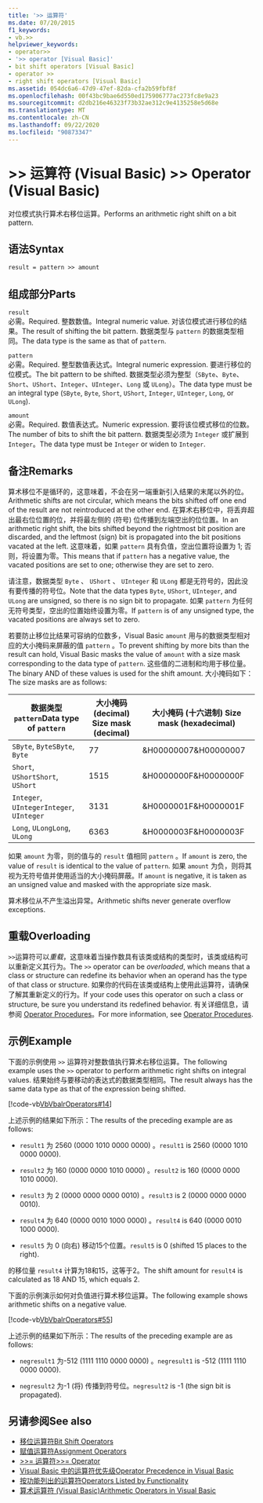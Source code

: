 ```yaml
---
title: '>> 运算符'
ms.date: 07/20/2015
f1_keywords:
- vb.>>
helpviewer_keywords:
- operator>>
- '>> operator [Visual Basic]'
- bit shift operators [Visual Basic]
- operator >>
- right shift operators [Visual Basic]
ms.assetid: 054dc6a6-47d9-47ef-82da-cfa2b59fbf8f
ms.openlocfilehash: 00f43bc9bae6d550ed175906777ac273fc8e9a23
ms.sourcegitcommit: d2db216e46323f73b32ae312c9e4135258e5d68e
ms.translationtype: MT
ms.contentlocale: zh-CN
ms.lasthandoff: 09/22/2020
ms.locfileid: "90873347"
---
```

# <a name="-operator-visual-basic"></a><span data-ttu-id="38a17-102">>> 运算符 (Visual Basic) </span><span class="sxs-lookup"><span data-stu-id="38a17-102">>> Operator (Visual Basic)</span></span>

<span data-ttu-id="38a17-103">对位模式执行算术右移位运算。</span><span class="sxs-lookup"><span data-stu-id="38a17-103">Performs an arithmetic right shift on a bit pattern.</span></span>  
  
## <a name="syntax"></a><span data-ttu-id="38a17-104">语法</span><span class="sxs-lookup"><span data-stu-id="38a17-104">Syntax</span></span>  
  
```vb  
result = pattern >> amount  
```  
  
## <a name="parts"></a><span data-ttu-id="38a17-105">组成部分</span><span class="sxs-lookup"><span data-stu-id="38a17-105">Parts</span></span>  

 `result`  
 <span data-ttu-id="38a17-106">必需。</span><span class="sxs-lookup"><span data-stu-id="38a17-106">Required.</span></span> <span data-ttu-id="38a17-107">整数数值。</span><span class="sxs-lookup"><span data-stu-id="38a17-107">Integral numeric value.</span></span> <span data-ttu-id="38a17-108">对该位模式进行移位的结果。</span><span class="sxs-lookup"><span data-stu-id="38a17-108">The result of shifting the bit pattern.</span></span> <span data-ttu-id="38a17-109">数据类型与 `pattern` 的数据类型相同。</span><span class="sxs-lookup"><span data-stu-id="38a17-109">The data type is the same as that of `pattern`.</span></span>  
  
 `pattern`  
 <span data-ttu-id="38a17-110">必需。</span><span class="sxs-lookup"><span data-stu-id="38a17-110">Required.</span></span> <span data-ttu-id="38a17-111">整型数值表达式。</span><span class="sxs-lookup"><span data-stu-id="38a17-111">Integral numeric expression.</span></span> <span data-ttu-id="38a17-112">要进行移位的位模式。</span><span class="sxs-lookup"><span data-stu-id="38a17-112">The bit pattern to be shifted.</span></span> <span data-ttu-id="38a17-113">数据类型必须为整型（`SByte`、`Byte`、`Short`、`UShort`、`Integer`、`UInteger`、`Long` 或 `ULong`）。</span><span class="sxs-lookup"><span data-stu-id="38a17-113">The data type must be an integral type (`SByte`, `Byte`, `Short`, `UShort`, `Integer`, `UInteger`, `Long`, or `ULong`).</span></span>  
  
 `amount`  
 <span data-ttu-id="38a17-114">必需。</span><span class="sxs-lookup"><span data-stu-id="38a17-114">Required.</span></span> <span data-ttu-id="38a17-115">数值表达式。</span><span class="sxs-lookup"><span data-stu-id="38a17-115">Numeric expression.</span></span> <span data-ttu-id="38a17-116">要将该位模式移位的位数。</span><span class="sxs-lookup"><span data-stu-id="38a17-116">The number of bits to shift the bit pattern.</span></span> <span data-ttu-id="38a17-117">数据类型必须为 `Integer` 或扩展到 `Integer`。</span><span class="sxs-lookup"><span data-stu-id="38a17-117">The data type must be `Integer` or widen to `Integer`.</span></span>  
  
## <a name="remarks"></a><span data-ttu-id="38a17-118">备注</span><span class="sxs-lookup"><span data-stu-id="38a17-118">Remarks</span></span>  

 <span data-ttu-id="38a17-119">算术移位不是循环的，这意味着，不会在另一端重新引入结果的末尾以外的位。</span><span class="sxs-lookup"><span data-stu-id="38a17-119">Arithmetic shifts are not circular, which means the bits shifted off one end of the result are not reintroduced at the other end.</span></span> <span data-ttu-id="38a17-120">在算术右移位中，将丢弃超出最右位位置的位，并将最左侧的 (符号) 位传播到左端空出的位位置。</span><span class="sxs-lookup"><span data-stu-id="38a17-120">In an arithmetic right shift, the bits shifted beyond the rightmost bit position are discarded, and the leftmost (sign) bit is propagated into the bit positions vacated at the left.</span></span> <span data-ttu-id="38a17-121">这意味着，如果 `pattern` 具有负值，空出位置将设置为 1; 否则，将设置为零。</span><span class="sxs-lookup"><span data-stu-id="38a17-121">This means that if `pattern` has a negative value, the vacated positions are set to one; otherwise they are set to zero.</span></span>  
  
 <span data-ttu-id="38a17-122">请注意，数据类型 `Byte` 、 `UShort` 、 `UInteger` 和 `ULong` 都是无符号的，因此没有要传播的符号位。</span><span class="sxs-lookup"><span data-stu-id="38a17-122">Note that the data types `Byte`, `UShort`, `UInteger`, and `ULong` are unsigned, so there is no sign bit to propagate.</span></span> <span data-ttu-id="38a17-123">如果 `pattern` 为任何无符号类型，空出的位置始终设置为零。</span><span class="sxs-lookup"><span data-stu-id="38a17-123">If `pattern` is of any unsigned type, the vacated positions are always set to zero.</span></span>  
  
 <span data-ttu-id="38a17-124">若要防止移位比结果可容纳的位数多，Visual Basic `amount` 用与的数据类型相对应的大小掩码来屏蔽的值 `pattern` 。</span><span class="sxs-lookup"><span data-stu-id="38a17-124">To prevent shifting by more bits than the result can hold, Visual Basic masks the value of `amount` with a size mask corresponding to the data type of `pattern`.</span></span> <span data-ttu-id="38a17-125">这些值的二进制和均用于移位量。</span><span class="sxs-lookup"><span data-stu-id="38a17-125">The binary AND of these values is used for the shift amount.</span></span> <span data-ttu-id="38a17-126">大小掩码如下：</span><span class="sxs-lookup"><span data-stu-id="38a17-126">The size masks are as follows:</span></span>  
  
|<span data-ttu-id="38a17-127">数据类型 `pattern`</span><span class="sxs-lookup"><span data-stu-id="38a17-127">Data type of `pattern`</span></span>|<span data-ttu-id="38a17-128">大小掩码 (decimal) </span><span class="sxs-lookup"><span data-stu-id="38a17-128">Size mask (decimal)</span></span>|<span data-ttu-id="38a17-129">大小掩码 (十六进制) </span><span class="sxs-lookup"><span data-stu-id="38a17-129">Size mask (hexadecimal)</span></span>|  
|----------------------------|---------------------------|-------------------------------|  
|<span data-ttu-id="38a17-130">`SByte`, `Byte`</span><span class="sxs-lookup"><span data-stu-id="38a17-130">`SByte`, `Byte`</span></span>|<span data-ttu-id="38a17-131">7</span><span class="sxs-lookup"><span data-stu-id="38a17-131">7</span></span>|<span data-ttu-id="38a17-132">&H00000007</span><span class="sxs-lookup"><span data-stu-id="38a17-132">&H00000007</span></span>|  
|<span data-ttu-id="38a17-133">`Short`, `UShort`</span><span class="sxs-lookup"><span data-stu-id="38a17-133">`Short`, `UShort`</span></span>|<span data-ttu-id="38a17-134">15</span><span class="sxs-lookup"><span data-stu-id="38a17-134">15</span></span>|<span data-ttu-id="38a17-135">&H0000000F</span><span class="sxs-lookup"><span data-stu-id="38a17-135">&H0000000F</span></span>|  
|<span data-ttu-id="38a17-136">`Integer`, `UInteger`</span><span class="sxs-lookup"><span data-stu-id="38a17-136">`Integer`, `UInteger`</span></span>|<span data-ttu-id="38a17-137">31</span><span class="sxs-lookup"><span data-stu-id="38a17-137">31</span></span>|<span data-ttu-id="38a17-138">&H0000001F</span><span class="sxs-lookup"><span data-stu-id="38a17-138">&H0000001F</span></span>|  
|<span data-ttu-id="38a17-139">`Long`, `ULong`</span><span class="sxs-lookup"><span data-stu-id="38a17-139">`Long`, `ULong`</span></span>|<span data-ttu-id="38a17-140">63</span><span class="sxs-lookup"><span data-stu-id="38a17-140">63</span></span>|<span data-ttu-id="38a17-141">&H0000003F</span><span class="sxs-lookup"><span data-stu-id="38a17-141">&H0000003F</span></span>|  
  
 <span data-ttu-id="38a17-142">如果 `amount` 为零，则的值与的 `result` 值相同 `pattern` 。</span><span class="sxs-lookup"><span data-stu-id="38a17-142">If `amount` is zero, the value of `result` is identical to the value of `pattern`.</span></span> <span data-ttu-id="38a17-143">如果 `amount` 为负，则将其视为无符号值并使用适当的大小掩码屏蔽。</span><span class="sxs-lookup"><span data-stu-id="38a17-143">If `amount` is negative, it is taken as an unsigned value and masked with the appropriate size mask.</span></span>  
  
 <span data-ttu-id="38a17-144">算术移位从不产生溢出异常。</span><span class="sxs-lookup"><span data-stu-id="38a17-144">Arithmetic shifts never generate overflow exceptions.</span></span>  
  
## <a name="overloading"></a><span data-ttu-id="38a17-145">重载</span><span class="sxs-lookup"><span data-stu-id="38a17-145">Overloading</span></span>  

 <span data-ttu-id="38a17-146">`>>`运算符可以*重载*，这意味着当操作数具有该类或结构的类型时，该类或结构可以重新定义其行为。</span><span class="sxs-lookup"><span data-stu-id="38a17-146">The `>>` operator can be *overloaded*, which means that a class or structure can redefine its behavior when an operand has the type of that class or structure.</span></span> <span data-ttu-id="38a17-147">如果你的代码在该类或结构上使用此运算符，请确保了解其重新定义的行为。</span><span class="sxs-lookup"><span data-stu-id="38a17-147">If your code uses this operator on such a class or structure, be sure you understand its redefined behavior.</span></span> <span data-ttu-id="38a17-148">有关详细信息，请参阅 [Operator Procedures](../../programming-guide/language-features/procedures/operator-procedures.md)。</span><span class="sxs-lookup"><span data-stu-id="38a17-148">For more information, see [Operator Procedures](../../programming-guide/language-features/procedures/operator-procedures.md).</span></span>  
  
## <a name="example"></a><span data-ttu-id="38a17-149">示例</span><span class="sxs-lookup"><span data-stu-id="38a17-149">Example</span></span>  

 <span data-ttu-id="38a17-150">下面的示例使用 `>>` 运算符对整数值执行算术右移位运算。</span><span class="sxs-lookup"><span data-stu-id="38a17-150">The following example uses the `>>` operator to perform arithmetic right shifts on integral values.</span></span> <span data-ttu-id="38a17-151">结果始终与要移动的表达式的数据类型相同。</span><span class="sxs-lookup"><span data-stu-id="38a17-151">The result always has the same data type as that of the expression being shifted.</span></span>  
  
 [!code-vb[VbVbalrOperators#14](~/samples/snippets/visualbasic/VS_Snippets_VBCSharp/VbVbalrOperators/VB/Class1.vb#14)]  
  
 <span data-ttu-id="38a17-152">上述示例的结果如下所示：</span><span class="sxs-lookup"><span data-stu-id="38a17-152">The results of the preceding example are as follows:</span></span>  
  
- <span data-ttu-id="38a17-153">`result1` 为 2560 (0000 1010 0000 0000) 。</span><span class="sxs-lookup"><span data-stu-id="38a17-153">`result1` is 2560 (0000 1010 0000 0000).</span></span>  
  
- <span data-ttu-id="38a17-154">`result2` 为 160 (0000 0000 1010 0000) 。</span><span class="sxs-lookup"><span data-stu-id="38a17-154">`result2` is 160 (0000 0000 1010 0000).</span></span>  
  
- <span data-ttu-id="38a17-155">`result3` 为 2 (0000 0000 0000 0010) 。</span><span class="sxs-lookup"><span data-stu-id="38a17-155">`result3` is 2 (0000 0000 0000 0010).</span></span>  
  
- <span data-ttu-id="38a17-156">`result4` 为 640 (0000 0010 1000 0000) 。</span><span class="sxs-lookup"><span data-stu-id="38a17-156">`result4` is 640 (0000 0010 1000 0000).</span></span>  
  
- <span data-ttu-id="38a17-157">`result5` 为 0 (向右) 移动15个位置。</span><span class="sxs-lookup"><span data-stu-id="38a17-157">`result5` is 0 (shifted 15 places to the right).</span></span>  
  
 <span data-ttu-id="38a17-158">的移位量 `result4` 计算为18和15，这等于2。</span><span class="sxs-lookup"><span data-stu-id="38a17-158">The shift amount for `result4` is calculated as 18 AND 15, which equals 2.</span></span>  
  
 <span data-ttu-id="38a17-159">下面的示例演示如何对负值进行算术移位运算。</span><span class="sxs-lookup"><span data-stu-id="38a17-159">The following example shows arithmetic shifts on a negative value.</span></span>  
  
 [!code-vb[VbVbalrOperators#55](~/samples/snippets/visualbasic/VS_Snippets_VBCSharp/VbVbalrOperators/VB/Class1.vb#55)]  
  
 <span data-ttu-id="38a17-160">上述示例的结果如下所示：</span><span class="sxs-lookup"><span data-stu-id="38a17-160">The results of the preceding example are as follows:</span></span>  
  
- <span data-ttu-id="38a17-161">`negresult1` 为-512 (1111 1110 0000 0000) 。</span><span class="sxs-lookup"><span data-stu-id="38a17-161">`negresult1` is -512 (1111 1110 0000 0000).</span></span>  
  
- <span data-ttu-id="38a17-162">`negresult2` 为-1 (将) 传播到符号位。</span><span class="sxs-lookup"><span data-stu-id="38a17-162">`negresult2` is -1 (the sign bit is propagated).</span></span>  
  
## <a name="see-also"></a><span data-ttu-id="38a17-163">另请参阅</span><span class="sxs-lookup"><span data-stu-id="38a17-163">See also</span></span>

- [<span data-ttu-id="38a17-164">移位运算符</span><span class="sxs-lookup"><span data-stu-id="38a17-164">Bit Shift Operators</span></span>](bit-shift-operators.md)
- [<span data-ttu-id="38a17-165">赋值运算符</span><span class="sxs-lookup"><span data-stu-id="38a17-165">Assignment Operators</span></span>](assignment-operators.md)
- [<span data-ttu-id="38a17-166">>>= 运算符</span><span class="sxs-lookup"><span data-stu-id="38a17-166">>>= Operator</span></span>](right-shift-assignment-operator.md)
- [<span data-ttu-id="38a17-167">Visual Basic 中的运算符优先级</span><span class="sxs-lookup"><span data-stu-id="38a17-167">Operator Precedence in Visual Basic</span></span>](operator-precedence.md)
- [<span data-ttu-id="38a17-168">按功能列出的运算符</span><span class="sxs-lookup"><span data-stu-id="38a17-168">Operators Listed by Functionality</span></span>](operators-listed-by-functionality.md)
- [<span data-ttu-id="38a17-169">算术运算符 (Visual Basic)</span><span class="sxs-lookup"><span data-stu-id="38a17-169">Arithmetic Operators in Visual Basic</span></span>](../../programming-guide/language-features/operators-and-expressions/arithmetic-operators.md)
